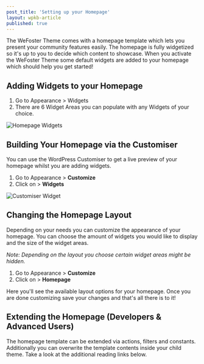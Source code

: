 ```yaml
---
post_title: 'Setting up your Homepage'
layout: wpkb-article
published: true
---
```

The WeFoster Theme comes with a homepage template which lets you present your community features easily. The homepage is fully widgetized so it's up to you to decide which content to showcase. When you activate the WeFoster Theme some default widgets are added to your homepage which should help you get started!

## Adding Widgets to your Homepage

1. Go to Appearance > Widgets
2. There are 6 Widget Areas you can populate with any Widgets of your choice.

![Homepage Widgets](https://raw.githubusercontent.com/WeFoster/Documentation/master/screenshots/homepage-widgets.png)


## Building Your Homepage via the Customiser

You can use the WordPress Customiser to get a live preview of your homepage whilst you are adding widgets.

1. Go to Appearance > **Customize**
2. Click on > **Widgets**

![Customiser Widget](https://raw.githubusercontent.com/WeFoster/Documentation/master/screenshots/homepage-widgets-customiser.gif)

## Changing the Homepage Layout

Depending on your needs you can customize the appearance of your homepage. You can choose the amount of widgets you would like to display and the size of the widget areas.

_Note: Depending on the layout you choose certain widget areas might be hidden._

1. Go to Appearance > **Customize**
2. Click on > **Homepage**

Here you'll see the available layout options for your homepage. Once you are done customizing save your changes and that's all there is to it!

## Extending the Homepage (Developers & Advanced Users)

The homepage template can be extended via actions, filters and constants. Additionally you can overwrite the template contents inside your child theme. Take a look at the additional reading links below.
